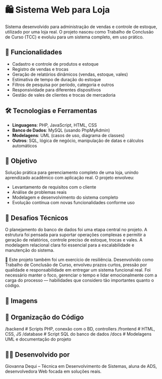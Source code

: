# 🛍️ Sistema Web para Loja

Sistema desenvolvido para administração de vendas e controle de estoque, utilizado por uma loja real. O projeto nasceu como Trabalho de Conclusão de Curso (TCC) e evoluiu para um sistema completo, em uso prático.

## 🚀 Funcionalidades

- Cadastro e controle de produtos e estoque
- Registro de vendas e trocas
- Geração de relatórios dinâmicos (vendas, estoque, vales)
- Estimativa de tempo de duração do estoque
- Filtros de pesquisa por período, categoria e outros
- Responsividade para diferentes dispositivos
- Gestão de vales de clientes e trocas de mercadoria

## 🛠️ Tecnologias e Ferramentas

- **Linguagens**: PHP, JavaScript, HTML, CSS
- **Banco de Dados**: MySQL (usando PhpMyAdmin)
- **Modelagens**: UML (casos de uso, diagrama de classes)
- **Outros**: SQL, lógica de negócio, manipulação de datas e cálculos automáticos

## 🎯 Objetivo

Solução prática para gerenciamento completo de uma loja, unindo aprendizado acadêmico com aplicação real. O projeto envolveu:

- Levantamento de requisitos com o cliente
- Análise de problemas reais
- Modelagem e desenvolvimento do sistema completo
- Evolução contínua com novas funcionalidades conforme uso

## 🧩 Desafios Técnicos

O planejamento do banco de dados foi uma etapa central no projeto. A estrutura foi pensada para suportar operações complexas e permitir a geração de relatórios, controle preciso de estoque, trocas e vales. A modelagem relacional clara foi essencial para a escalabilidade e manutenção do sistema.

🧠 Este projeto também foi um exercício de resiliência. Desenvolvido como Trabalho de Conclusão de Curso, envolveu prazos curtos, pressão por qualidade e responsabilidade em entregar um sistema funcional real. Foi necessário manter o foco, gerenciar o tempo e lidar emocionalmente com a carga do processo — habilidades que considero tão importantes quanto o código.


## 📸 Imagens 

> 

## 📁 Organização do Código

/backend # Scripts PHP, conexão com o BD, controllers
/frontend # HTML, CSS, JS
/database # Script SQL do banco de dados
/docs # Modelagens UML e documentação do projeto


## 👩‍💻 Desenvolvido por

Giovanna Dequi – Técnica em Desenvolvimento de Sistemas, aluna de ADS, desenvolvedora Web focada em soluções reais.

